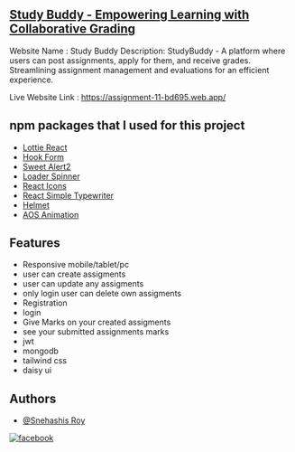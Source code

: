 ## [ Study Buddy - Empowering Learning with Collaborative Grading](https://assignment-11-bd695.web.app/)

Website Name : Study Buddy
Description: StudyBuddy - A platform where users can post assignments, apply for them, and receive grades. Streamlining assignment management and evaluations for an efficient experience.

Live Website Link : https://assignment-11-bd695.web.app/

## npm packages that I used for this project

- [Lottie React](https://www.npmjs.com/package/react-lottie)
- [Hook Form](https://react-hook-form.com/)
- [Sweet Alert2](https://sweetalert2.github.io/)
- [Loader Spinner](https://www.npmjs.com/package/react-loader-spinner)
- [React Icons](https://react-icons.github.io/react-icons/)
- [React Simple Typewriter](https://www.npmjs.com/package/react-simple-typewriter)
- [Helmet](https://www.npmjs.com/package/react-helmet)
- [AOS Animation](https://www.npmjs.com/package/aos)

## Features

- Responsive mobile/tablet/pc
- user can create assigments
- user can update any assigments
- only login user can delete own assigments
- Registration
- login
- Give Marks on your created assigments
- see your submitted assignments marks
- jwt
- mongodb
- tailwind css
- daisy ui

## Authors

- [@Snehashis Roy](https://github.com/snehashisroyofficial)

[![facebook](https://img.shields.io/badge/Facebook-Connect-brightgreen?style=for-the-badge&labelColor=black&logo=facebook)](https://www.facebook.com/Snehashisroy.official/)
